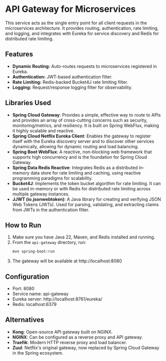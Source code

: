 # API Gateway for Microservices

This service acts as the single entry point for all client requests in the microservices architecture. It provides routing, authentication, rate limiting, and logging, and integrates with Eureka for service discovery and Redis for distributed rate limiting.

## Features
- **Dynamic Routing:** Auto-routes requests to microservices registered in Eureka.
- **Authentication:** JWT-based authentication filter.
- **Rate Limiting:** Redis-backed Bucket4J rate limiting filter.
- **Logging:** Request/response logging filter for observability.


## Libraries Used

- **Spring Cloud Gateway**: Provides a simple, effective way to route to APIs and provides an array of cross-cutting concerns such as security, monitoring/metrics, and resiliency. It is built on Spring WebFlux, making it highly scalable and reactive.
- **Spring Cloud Netflix Eureka Client**: Enables the gateway to register itself with the Eureka discovery server and to discover other services dynamically, allowing for dynamic routing and load balancing.
- **Spring Boot WebFlux**: A reactive, non-blocking web framework that supports high concurrency and is the foundation for Spring Cloud Gateway.
- **Spring Data Redis Reactive**: Integrates Redis as a distributed in-memory data store for rate limiting and caching, using reactive programming paradigms for scalability.
- **Bucket4J**: Implements the token bucket algorithm for rate limiting. It can be used in-memory or with Redis for distributed rate limiting across multiple gateway instances.
- **JJWT (io.jsonwebtoken)**: A Java library for creating and verifying JSON Web Tokens (JWTs). Used for parsing, validating, and extracting claims from JWTs in the authentication filter.

## How to Run
1. Make sure you have Java 22, Maven, and Redis installed and running.
2. From the `api-gateway` directory, run:
   ```bash
   mvn spring-boot:run
   ```
3. The gateway will be available at http://localhost:8080

## Configuration
- Port: 8080
- Service name: api-gateway
- Eureka server: http://localhost:8761/eureka/
- Redis: localhost:6379

## Alternatives
- **Kong**: Open-source API gateway built on NGINX.
- **NGINX**: Can be configured as a reverse proxy and API gateway.
- **Traefik**: Modern HTTP reverse proxy and load balancer.
- **Zuul**: Netflix's original gateway, now replaced by Spring Cloud Gateway in the Spring ecosystem.
